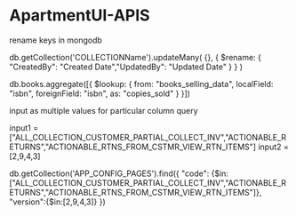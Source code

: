 # ApartmentUI-APIS

rename keys in mongodb

db.getCollection('COLLECTIONName').updateMany( {}, { $rename: { "CreatedBy": "Created Date","UpdatedBy": "Updated Date" } } )

db.books.aggregate([{
    $lookup: {
            from: "books_selling_data",
            localField: "isbn",
            foreignField: "isbn",
            as: "copies_sold"
        }
}])

input as multiple  values for particular column query

input1 = ["ALL_COLLECTION_CUSTOMER_PARTIAL_COLLECT_INV","ACTIONABLE_RETURNS","ACTIONABLE_RTNS_FROM_CSTMR_VIEW_RTN_ITEMS"]
input2 = [2,9,4,3]

db.getCollection('APP_CONFIG_PAGES').find({
    "code": {$in:["ALL_COLLECTION_CUSTOMER_PARTIAL_COLLECT_INV","ACTIONABLE_RETURNS","ACTIONABLE_RTNS_FROM_CSTMR_VIEW_RTN_ITEMS"]},
            "version":{$in:[2,9,4,3]}
    })
